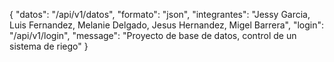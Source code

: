 {
    "datos": "/api/v1/datos",
    "formato": "json",
    "integrantes": "Jessy Garcia, Luis Fernandez, Melanie Delgado, Jesus Hernandez, Migel Barrera",
    "login": "/api/v1/login",
    "message": "Proyecto de base de datos, control de un sistema de riego"
}